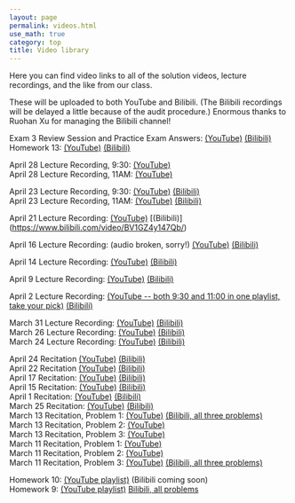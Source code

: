 ```yaml
---
layout: page 
permalink: videos.html
use_math: true
category: top
title: Video library
---
```


Here you can find video links to all of the solution videos, lecture recordings, and the like from our class.

These will be uploaded to both YouTube and Bilibili. (The Bilibili recordings will be delayed a little because of the audit
procedure.) Enormous thanks to Ruohan Xu for managing the Bilibili channel!

Exam 3 Review Session and Practice Exam Answers: [(YouTube)](https://youtu.be/nmgPsaXk19s) [(Bilibili)](https://www.bilibili.com/video/BV1hQ4y1K7ru/)<br>
Homework 13: [(YouTube)](https://youtu.be/f1Wr1q7Uy_s) [(Bilibili)](https://www.bilibili.com/video/BV1f64y1T7Uw/)<br>

April 28 Lecture Recording, 9:30: [(YouTube)](https://youtu.be/Eb-bJxLt6A4)<br>
April 28 Lecture Recording, 11AM: [(YouTube)](https://youtu.be/zn3GfRQJOJA)

April 23 Lecture Recording, 9:30: [(YouTube)](https://youtu.be/ovPJlpAbLoE) [(Bilibili)](https://www.bilibili.com/video/BV1AZ4y1s749/)<br>
April 23 Lecture Recording, 11AM: [(YouTube)](https://youtu.be/rCqt2Q06Vdc) [(Bilibili)](https://www.bilibili.com/video/BV1qK4y1b785/)

April 21 Lecture Recording: [(YouTube)](https://www.youtube.com/playlist?list=PLPAgEthTEIuUDsx9wuE2xZyMnmtNSkaxV) [(Bilibili)] (https://www.bilibili.com/video/BV1GZ4y147Qb/)

April 16 Lecture Recording: (audio broken, sorry!) [(YouTube)](https://www.youtube.com/playlist?list=PLPAgEthTEIuV2G7RQdR_K5z5BTt7djUPT) [(Bilibili)](https://www.bilibili.com/video/BV1z5411t7iM/)

April 14 Lecture Recording: [(YouTube)](https://www.youtube.com/playlist?list=PLPAgEthTEIuUHS55ACr9ZoRojaKhAO6Jb) [(Bilibili)](https://www.bilibili.com/video/BV1UK411V7eV/)

April 9 Lecture Recording: [(YouTube)](https://youtu.be/2KeqWHEscT4) [(Bilibili)](https://www.bilibili.com/video/BV1yc411h77k/)

April 2 Lecture Recording: [(YouTube -- both 9:30 and 11:00 in one playlist, take your pick)](https://www.youtube.com/playlist?list=PLPAgEthTEIuWGCXWqNYskEsnA5PyY0gy0) [(Bilibili)](https://www.bilibili.com/video/BV1az411h7iY)

March 31 Lecture Recording: [(YouTube)](https://www.youtube.com/playlist?list=PLPAgEthTEIuX-1vsFaIfsK2j7HbyXR7Bx) [(Bilibili)](https://www.bilibili.com/video/BV1554y1d7NF/)<br>
March 26 Lecture Recording: [(YouTube)](https://www.youtube.com/watch?v=5CMM-GKJfDE&list=PLPAgEthTEIuWmj2bRmq2C0HJ9r9cTNSHg) [(Bilibili)](https://www.bilibili.com/video/BV1e7411Q7xd/)<br>
March 24 Lecture Recording: [(YouTube)](https://youtu.be/uHNgXdVmWsA) [(Bilibili)](https://www.bilibili.com/video/bv167411y7bx)


April 24 Recitation [(YouTube)](https://www.youtube.com/watch?v=AUDVWHw8Lvk) [(Bilibili)](https://www.bilibili.com/video/BV1Vt4y1m7Vy/)<br>
April 22 Recitation [(YouTube)](https://www.youtube.com/watch?v=lMpOdKTnFdk) [(Bilibili)](https://www.bilibili.com/video/BV1KK41157hT/)<br>
April 17 Recitation: [(YouTube)](https://www.youtube.com/watch?v=gO7NWgIi1qw) [(Bilibili)](https://www.bilibili.com/video/BV1AZ4y147xN/)<br>
April 15 Recitation: [(YouTube)](https://youtu.be/X5pf7kiaJ9Y) [(Bilibili)](https://www.bilibili.com/video/BV1cQ4y1T7Ff/)<br>
April 1 Recitation: [(YouTube)](https://youtu.be/T6G-wnqob0Q) [(Bilibili)](https://www.bilibili.com/video/BV1rC4y1s7H5/)<br>
March 25 Recitation: [(YouTube)](https://youtu.be/7zy3FggYobE) [(Bilibili)](https://www.bilibili.com/video/BV1e7411Q7Nf/)<br>
March 13 Recitation, Problem 1: [(YouTube)](https://youtu.be/EPFCvFK-Stc) [(Bilibili, all three problems)](https://www.bilibili.com/video/BV1y7411C7Ac/)<br> 
March 13 Recitation, Problem 2: [(YouTube)](https://youtu.be/oJI_MLFGrkw) <br>
March 13 Recitation, Problem 3: [(YouTube)](https://youtu.be/-ByFiNxFKI0) <br>
March 11 Recitation, Problem 1: [(YouTube)](https://youtu.be/A01MqDCyEHw) <br>
March 11 Recitation, Problem 2: [(YouTube)](https://youtu.be/7v92Ouf9mQ0) <br>
March 11 Recitation, Problem 3: [(YouTube)](https://youtu.be/65EFIJIomOk) [(Bilibili, all three problems)](https://www.bilibili.com/video/BV1y7411C7ao/)

Homework 10: [(YouTube playlist)](https://www.youtube.com/playlist?list=PLPAgEthTEIuWJP5MBVBFZQtIFXMH917Dd) (Bilibili coming soon)<br>
Homework 9: [(YouTube playlist)](https://www.youtube.com/playlist?list=PLPAgEthTEIuVQnQLEmTLROgCI4-p5SxeT) [Bilibili, all problems](https://www.bilibili.com/video/BV117411Q7Z9/)
